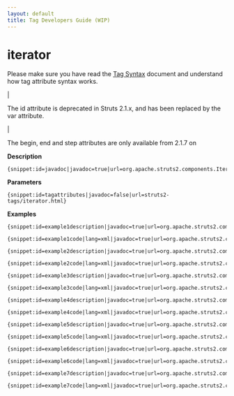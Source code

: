 ```yaml
---
layout: default
title: Tag Developers Guide (WIP)
---
```


# iterator


Please make sure you have read the [Tag Syntax](#PAGE_13927) document and understand how tag attribute syntax works.

| 


The id attribute is deprecated in Struts 2.1.x, and has been replaced by the var attribute.

| 

The begin, end and step attributes are only available from 2.1.7 on

> 

__Description__



~~~~~~~
{snippet:id=javadoc|javadoc=true|url=org.apache.struts2.components.IteratorComponent}
~~~~~~~

__Parameters__



~~~~~~~
{snippet:id=tagattributes|javadoc=false|url=struts2-tags/iterator.html}
~~~~~~~

__Examples__



~~~~~~~
{snippet:id=example1description|javadoc=true|url=org.apache.struts2.components.IteratorComponent}
~~~~~~~


~~~~~~~
{snippet:id=example1code|lang=xml|javadoc=true|url=org.apache.struts2.components.IteratorComponent}
~~~~~~~


~~~~~~~
{snippet:id=example2description|javadoc=true|url=org.apache.struts2.components.IteratorComponent}
~~~~~~~


~~~~~~~
{snippet:id=example2code|lang=xml|javadoc=true|url=org.apache.struts2.components.IteratorComponent}
~~~~~~~


~~~~~~~
{snippet:id=example3description|javadoc=true|url=org.apache.struts2.components.IteratorComponent}
~~~~~~~


~~~~~~~
{snippet:id=example3code|lang=xml|javadoc=true|url=org.apache.struts2.components.IteratorComponent}
~~~~~~~


~~~~~~~
{snippet:id=example4description|javadoc=true|url=org.apache.struts2.components.IteratorComponent}
~~~~~~~


~~~~~~~
{snippet:id=example4code|lang=xml|javadoc=true|url=org.apache.struts2.components.IteratorComponent}
~~~~~~~


~~~~~~~
{snippet:id=example5description|javadoc=true|url=org.apache.struts2.components.IteratorComponent}
~~~~~~~


~~~~~~~
{snippet:id=example5code|lang=xml|javadoc=true|url=org.apache.struts2.components.IteratorComponent}
~~~~~~~


~~~~~~~
{snippet:id=example6description|javadoc=true|url=org.apache.struts2.components.IteratorComponent}
~~~~~~~


~~~~~~~
{snippet:id=example6code|lang=xml|javadoc=true|url=org.apache.struts2.components.IteratorComponent}
~~~~~~~


~~~~~~~
{snippet:id=example7description|javadoc=true|url=org.apache.struts2.components.IteratorComponent}
~~~~~~~


~~~~~~~
{snippet:id=example7code|lang=xml|javadoc=true|url=org.apache.struts2.components.IteratorComponent}
~~~~~~~
